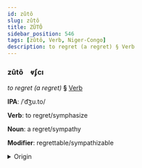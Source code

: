 ```yaml
---
id: zûtô
slug: zûtô
title: ZÛTÔ
sidebar_position: 546
tags: [zûtô, Verb, Niger-Congo]
description: to regret (a regret) § Verb
---
```


### zûtô&emsp;<span kind="abugida">ⱴʄcı</span>

*to regret (a regret)* **§** [Verb](../../tags/Verb)

**IPA**: /ˈd͡ʒu.to/

**Verb**: to regret/symphasize

**Noun**: a regret/sympathy

**Modifier**: regrettable/sympathizable

<details>
    <summary>Origin</summary>
    Swahili juto /d͡ʒuto/<br/>
    <em>Niger-Congo Language Family</em>
</details>